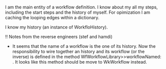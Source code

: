 I am the main entity of a workflow definition. I know about my all my steps, including the start steps and the history of myself. For opimization I am caching the looping edges within a dictionary.


I know my history (an instance of WorkfloHistory).

!! Notes from the reverse engineers  (stef and hamdi)

- It seems that the name of a workflow is the one of its history. 
Now the responsibility to wire together an history and its workflow (or the inverse) is defined in the method WfWorkflowLibrary>>workflowNamed: .
It looks like this method should be move to WkWorkflow instead. 


